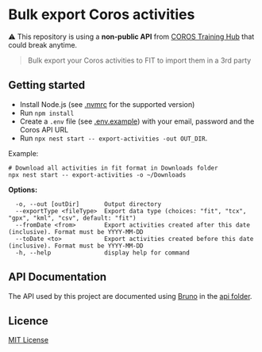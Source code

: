 # Bulk export Coros activities

⚠️ This repository is using a **non-public API** from [COROS Training Hub](https://t.coros.com/) that could break
anytime.

> Bulk export your Coros activities to FIT to import them in a 3rd party

## Getting started

- Install Node.js (see [.nvmrc](.nvmrc) for the supported version)
- Run `npm install`
- Create a `.env` file (see [.env.example](.env.example)) with your email, password and the Coros API URL
- Run `npx nest start -- export-activities -out OUT_DIR`.

Example:

```shell
# Download all activities in fit format in Downloads folder
npx nest start -- export-activities -o ~/Downloads
```

**Options:**

```
  -o, --out [outDir]       Output directory
  --exportType <fileType>  Export data type (choices: "fit", "tcx", "gpx", "kml", "csv", default: "fit")
  --fromDate <from>        Export activities created after this date (inclusive). Format must be YYYY-MM-DD
  --toDate <to>            Export activities created before this date (inclusive). Format must be YYYY-MM-DD
  -h, --help               display help for command
```

## API Documentation

The API used by this project are documented using [Bruno](https://www.usebruno.com/) in the [api folder](./api).

## Licence

[MIT License](LICENSE.md)
